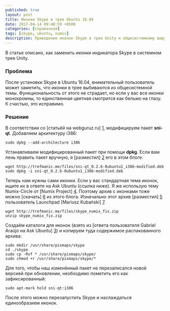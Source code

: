 ```yaml
---
published: true
layout: post
title: Иконки Skype в трее Ubuntu 16.04
date: 2017-04-14 09:48:59 +0500
categories: [справочная] 
tags: [skype, ubuntu, numix]
description: Приведение иконок Skype в трее Unity к общесистемному виду
---
```


В статье описано, как заменить иконки индикатора Skype в системном трее Unity.

### Проблема ###

После установки Skype в Ubuntu 16.04, внимательный пользователь может заметить, что иконки в трее выбиваются из общесистемной темы. 
Функциональность от этого не страдает, но если у вас все иконки монохромны, то единственная цветная смотрится как бельмо на глазу. К счастью, это исправимо.

### Решение ###

В соответствии со [статьёй на webguruz.ru] [1], модифицируем пакет **sni-qt**. Добавляем архитектуру i386:

    sudo dpkg --add-architecture i386

Устанавливаем модифицированный пакет при помощи **dpkg**.
Если вам лень править пакет вручную, я [разместил] [2] его в этом блоге:

    wget http://trefmanic.me/files/sni-qt_0.2.6-0ubuntu1_i386-modified.deb
    sudo dpkg -i sni-qt_0.2.6-0ubuntu1_i386-modified.deb

Теперь нам нужны сами иконки. Если у вас стандартная тема иконок, ищите их в ответе на Ask Ubuntu (ссылка ниже). Я же использую тему Numix-Circle от [Numix Project] [4]. Поэтому архив с иконками тоже можно [скачать] [6] из этого блога. Изначально этот архив [разместил] [5] пользователь Launchpad [Mariusz Kubański] [7].

    wget http://trefmanic.me/files/skype_numix_fix.zip
    unzip skype_numix_fix.zip

Создаём каталоги для иконок (взято из [ответа пользователя Gabriel Araújo на Ask Ubuntu] [3]) и копируем туда содержимое распакованного архива:

    sudo mkdir /usr/share/pixmaps/skype
    cd ./skype
    sudo cp -Rvf * /usr/share/pixmaps/skype/
    sudo chmod +r /usr/share/pixmaps/skype/*

Для того, чтобы наш изменённый пакет не перезаписался новой версией при обновлении, необходимо пометить его как зафиксированный:

    sudo apt-mark hold sni-qt:i386

После этого можно перезапустить Skype и наслаждаться единообразием иконок.



[1]: http://webguruz.ru/ubuntu/%D0%B7%D0%B0%D0%BC%D0%B5%D0%BD%D0%B0-%D0%B8%D0%BA%D0%BE%D0%BD%D0%BA%D0%B8-skype-%D0%B2-ubuntu/ "Пересборка sni-qt"
[2]: http://trefmanic.me/files/sni-qt_0.2.6-0ubuntu1_i386-modified.deb "Изменённый пакет для Ubuntu 16.04"
[3]: https://askubuntu.com/a/549964 "Ответ Gabriel Araújo"
[4]: https://github.com/numixproject "Numix Project на Github"
[5]: https://bugs.launchpad.net/numix-icon-theme-circle/+bug/1414405 "Тема об иконках Skype на Launchpad"
[6]: http://trefmanic.me/files/skype_numix_fix.zip "Архив иконок Skype для Numix-Light"
[7]: https://launchpad.net/~mkubanski "Ссылка на профиль"